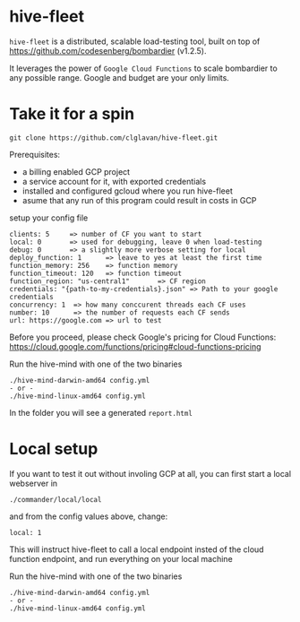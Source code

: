 # hive-fleet

 `hive-fleet` is a distributed, scalable load-testing tool, built on top of https://github.com/codesenberg/bombardier (v1.2.5).

It leverages the power of `Google Cloud Functions` to scale bombardier to any possible range. Google and budget are your only limits.

# Take it for a spin

    git clone https://github.com/clglavan/hive-fleet.git

Prerequisites:
- a billing enabled GCP project
- a service account for it, with exported credentials
- installed and configured gcloud where you run hive-fleet
- asume that any run of this program could result in costs in GCP

setup your config file 

    clients: 5     => number of CF you want to start
    local: 0       => used for debugging, leave 0 when load-testing
    debug: 0       => a slightly more verbose setting for local
    deploy_function: 1      => leave to yes at least the first time
    function_memory: 256    => function memory
    function_timeout: 120   => function timeout
    function_region: "us-central1"       => CF region
    credentials: "{path-to-my-credentials}.json" => Path to your google credentials
    concurrency: 1  => how many conccurent threads each CF uses 
    number: 10      => the number of requests each CF sends
    url: https://google.com => url to test

Before you proceed, please check Google's pricing for Cloud Functions: https://cloud.google.com/functions/pricing#cloud-functions-pricing

Run the hive-mind with one of the two binaries

    ./hive-mind-darwin-amd64 config.yml
    - or -
    ./hive-mind-linux-amd64 config.yml


In the folder you will see a generated `report.html`

# Local setup

If you want to test it out without involing GCP at all, you can first start a local webserver in 

    ./commander/local/local

and from the config values above, change:

    local: 1

This will instruct hive-fleet to call a local endpoint insted of the cloud function endpoint, and run everything on your local machine

Run the hive-mind with one of the two binaries

    ./hive-mind-darwin-amd64 config.yml
    - or -
    ./hive-mind-linux-amd64 config.yml

